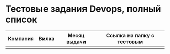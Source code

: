 # Тестовые задания Devops, полный список


| Компания | Вилка | Месяц выдачи | Ссылка на папку с тестовым |
| -------- | ----- | ------------ | -------------------------- |
|          |       |              |                            |
